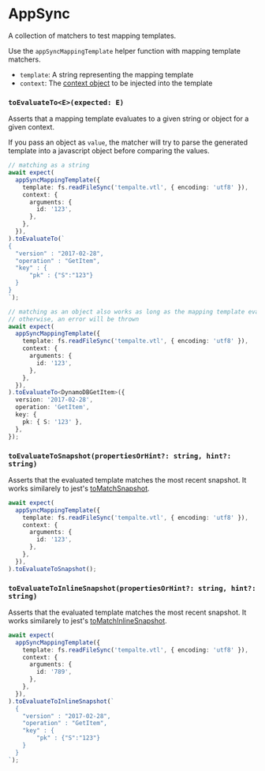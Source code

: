 # AppSync

A collection of matchers to test mapping templates.

Use the `appSyncMappingTemplate` helper function with mapping template matchers.

- `template`: A string representing the mapping template
- `context`: The [context object](https://docs.aws.amazon.com/appsync/latest/devguide/resolver-context-reference.html#accessing-the-context) to be injected into the template

### `toEvaluateTo<E>(expected: E)`

Asserts that a mapping template evaluates to a given string or object for a given context.

If you pass an object as `value`, the matcher will try to parse the generated template into a javascript object before comparing the values.

```typescript
// matching as a string
await expect(
  appSyncMappingTemplate({
    template: fs.readFileSync('tempalte.vtl', { encoding: 'utf8' }),
    context: {
      arguments: {
        id: '123',
      },
    },
  }),
).toEvaluateTo(`
{
  "version" : "2017-02-28",
  "operation" : "GetItem",
  "key" : {
      "pk" : {"S":"123"}
  }
}
`);
```

```typescript
// matching as an object also works as long as the mapping template evaluates to a valid JSON
// otherwise, an error will be thrown
await expect(
  appSyncMappingTemplate({
    template: fs.readFileSync('tempalte.vtl', { encoding: 'utf8' }),
    context: {
      arguments: {
        id: '123',
      },
    },
  }),
).toEvaluateTo<DynamoDBGetItem>({
  version: '2017-02-28',
  operation: 'GetItem',
  key: {
    pk: { S: '123' },
  },
});
```

### `toEvaluateToSnapshot(propertiesOrHint?: string, hint?: string)`

Asserts that the evaluated template matches the most recent snapshot. It works similarely to jest's [toMatchSnapshot](https://jestjs.io/docs/expect#tomatchsnapshotpropertymatchers-hint).

```typescript
await expect(
  appSyncMappingTemplate({
    template: fs.readFileSync('tempalte.vtl', { encoding: 'utf8' }),
    context: {
      arguments: {
        id: '123',
      },
    },
  }),
).toEvaluateToSnapshot();
```

### `toEvaluateToInlineSnapshot(propertiesOrHint?: string, hint?: string)`

Asserts that the evaluated template matches the most recent snapshot. It works similarely to jest's [toMatchInlineSnapshot](https://jestjs.io/docs/expect#tomatchinlinesnapshotpropertymatchers-inlinesnapshot).

```typescript
await expect(
  appSyncMappingTemplate({
    template: fs.readFileSync('tempalte.vtl', { encoding: 'utf8' }),
    context: {
      arguments: {
        id: '789',
      },
    },
  }),
).toEvaluateToInlineSnapshot(`
  {
    "version" : "2017-02-28",
    "operation" : "GetItem",
    "key" : {
        "pk" : {"S":"123"}
    }
  }
`);
```
